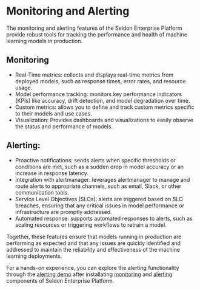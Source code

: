 # Monitoring and Alerting

The monitoring and alerting features of the Seldon Enterprise Platform provide robust tools for tracking the performance and health of machine learning models in production.

## Monitoring
* Real-Time metrics: collects and displays real-time metrics from deployed models, such as response times, error rates, and resource usage.
* Model performance tracking: monitors key performance indicators (KPIs) like accuracy, drift detection, and model degradation over time.
* Custom metrics: allows you to define and track custom metrics specific to their models and use cases.
* Visualization: Provides dashboards and visualizations to easily observe the status and performance of models.

## Alerting:
* Proactive notifications: sends alerts when specific thresholds or conditions are met, such as a sudden drop in model accuracy or an increase in response latency.
* Integration with alertmanager: leverages alertmanager to manage and route alerts to appropriate channels, such as email, Slack, or other communication tools.
* Service Level Objectives (SLOs): alerts are triggered based on SLO breaches, ensuring that any critical issues in model performance or infrastructure are promptly addressed.
* Automated response: supports automated responses to alerts, such as scaling resources or triggering workflows to retrain a model.

Together, these features ensure that models running in production are performing as expected and that any issues are quickly identified and addressed to maintain the reliability and effectiveness of the machine learning deployments.

For a hands-on experience, you can explore the alerting functionality through the [alerting demo](./) after installating [monitoring](observability.md) and [alerting](alerting.md) components of Seldon Enterprise Platform.
